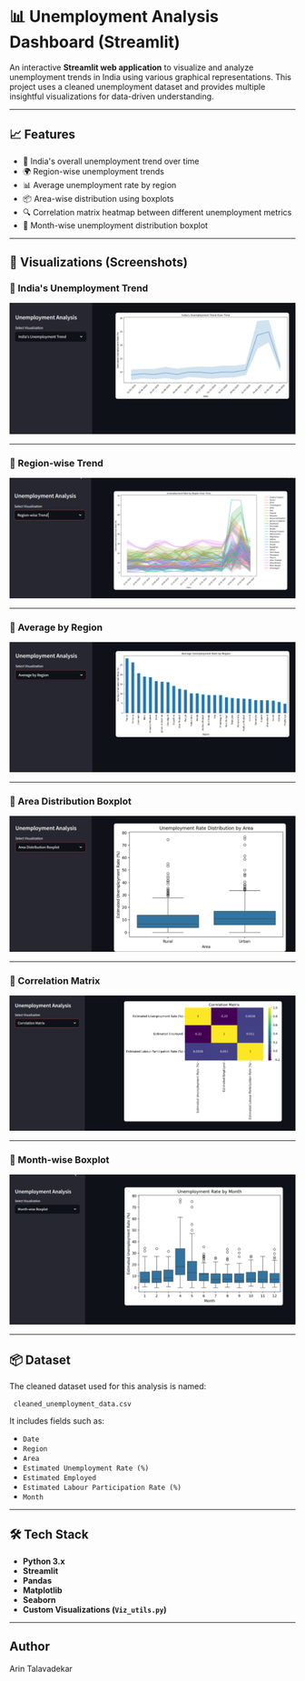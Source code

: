 # 📊 Unemployment Analysis Dashboard (Streamlit)

An interactive **Streamlit web application** to visualize and analyze unemployment trends in India using various graphical representations. This project uses a cleaned unemployment dataset and provides multiple insightful visualizations for data-driven understanding.

---

## 📈 Features

- 📅 India's overall unemployment trend over time  
- 🌍 Region-wise unemployment trends  
- 📊 Average unemployment rate by region  
- 📦 Area-wise distribution using boxplots  
- 🔍 Correlation matrix heatmap between different unemployment metrics  
- 📆 Month-wise unemployment distribution boxplot  

---

## 📸 Visualizations (Screenshots)

### 📍 India's Unemployment Trend  
![India's Unemployment Trend](outputs/unemployment_trend.png)

---

### 📍 Region-wise Trend  
![Region-wise Trend](outputs/region-wise_trend.png)

---

### 📍 Average by Region  
![Average by Region](outputs/avg_region.png)

---

### 📍 Area Distribution Boxplot  
![Area Distribution Boxplot](outputs/area_boxplot.png)

---

### 📍 Correlation Matrix  
![Correlation Matrix](outputs/corr_matrix.png)

---

### 📍 Month-wise Boxplot  
![Month-wise Boxplot](outputs/month_boxplot.png)

---

## 📦 Dataset

The cleaned dataset used for this analysis is named:
  
     cleaned_unemployment_data.csv 

It includes fields such as:
- `Date`
- `Region`
- `Area`
- `Estimated Unemployment Rate (%)`
- `Estimated Employed`
- `Estimated Labour Participation Rate (%)`
- `Month`

---

## 🛠️ Tech Stack

- **Python 3.x**
- **Streamlit**
- **Pandas**
- **Matplotlib**
- **Seaborn**
- **Custom Visualizations (`Viz_utils.py`)**

---

## Author
Arin Talavadekar

